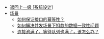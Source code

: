 - [返回上一级 [系统设计]](系统设计/)
- [场景](系统设计/场景/)
  - [如何保证接口的幂等性？](系统设计/场景/如何保证接口的幂等性？.md)
  - [如何解决并发场景下扣款的数据一致性问题](系统设计/场景/如何解决并发场景下扣款的数据一致性问题.md)
  - [连接池满了，等待队列也满了，该怎么办？](系统设计/场景/连接池满了，等待队列也满了，该怎么办？.md)
